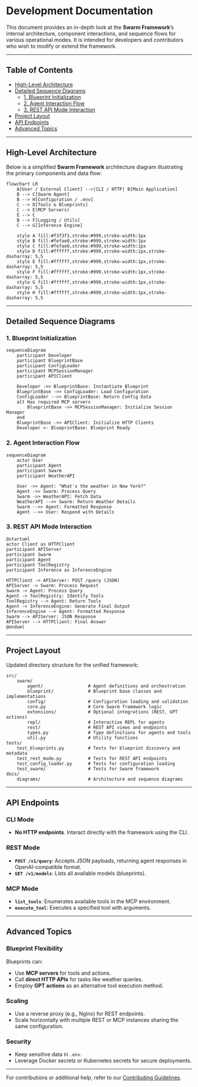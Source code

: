 # Development Documentation

This document provides an in-depth look at the **Swarm Framework**’s internal architecture, component interactions, and sequence flows for various operational modes. It is intended for developers and contributors who wish to modify or extend the framework.

---

## Table of Contents

- [High-Level Architecture](#high-level-architecture)
- [Detailed Sequence Diagrams](#detailed-sequence-diagrams)
  - [1. Blueprint Initialization](#1-blueprint-initialization)
  - [2. Agent Interaction Flow](#2-agent-interaction-flow)
  - [3. REST API Mode Interaction](#3-rest-api-mode-interaction)
- [Project Layout](#project-layout)
- [API Endpoints](#api-endpoints)
- [Advanced Topics](#advanced-topics)

---

## High-Level Architecture

Below is a simplified **Swarm Framework** architecture diagram illustrating the primary components and data flow:

```mermaid
flowchart LR
    A[User / External Client] -->|CLI / HTTP| B[Main Application]
    B --> C[Swarm Agent]
    B --> H[Configuration / .env]
    C --> D[Tools & Blueprints]
    C --> E(MCP Servers)
    E --> C
    B --> F[Logging / Utils]
    C --> G[Inference Engine]

    style A fill:#f3f3f3,stroke:#999,stroke-width:1px
    style B fill:#fefae0,stroke:#999,stroke-width:1px
    style C fill:#fefae0,stroke:#999,stroke-width:1px
    style D fill:#ffffff,stroke:#999,stroke-width:1px,stroke-dasharray: 5,5
    style E fill:#ffffff,stroke:#999,stroke-width:1px,stroke-dasharray: 5,5
    style F fill:#ffffff,stroke:#999,stroke-width:1px,stroke-dasharray: 5,5
    style G fill:#ffffff,stroke:#999,stroke-width:1px,stroke-dasharray: 5,5
    style H fill:#ffffff,stroke:#999,stroke-width:1px,stroke-dasharray: 5,5
```

---

## Detailed Sequence Diagrams

### 1. Blueprint Initialization

```mermaid
sequenceDiagram
    participant Developer
    participant BlueprintBase
    participant ConfigLoader
    participant MCPSessionManager
    participant APIClient

    Developer ->> BlueprintBase: Instantiate Blueprint
    BlueprintBase ->> ConfigLoader: Load Configuration
    ConfigLoader -->> BlueprintBase: Return Config Data
    alt Has required MCP servers
        BlueprintBase ->> MCPSessionManager: Initialize Session Manager
    end
    BlueprintBase ->> APIClient: Initialize HTTP Clients
    Developer <- BlueprintBase: Blueprint Ready
```

### 2. Agent Interaction Flow

```mermaid
sequenceDiagram
    actor User
    participant Agent
    participant Swarm
    participant WeatherAPI

    User ->> Agent: "What's the weather in New York?"
    Agent ->> Swarm: Process Query
    Swarm ->> WeatherAPI: Fetch Data
    WeatherAPI -->> Swarm: Return Weather Details
    Swarm -->> Agent: Formatted Response
    Agent -->> User: Respond with Details
```

### 3. REST API Mode Interaction

```plantuml
@startuml
actor Client as HTTPClient
participant APIServer
participant Swarm
participant Agent
participant ToolRegistry
participant Inference as InferenceEngine

HTTPClient -> APIServer: POST /query (JSON)
APIServer -> Swarm: Process Request
Swarm -> Agent: Process Query
Agent -> ToolRegistry: Identify Tools
ToolRegistry --> Agent: Return Tools
Agent -> InferenceEngine: Generate Final Output
InferenceEngine --> Agent: Formatted Response
Swarm --> APIServer: JSON Response
APIServer --> HTTPClient: Final Answer
@enduml
```

---

## Project Layout

Updated directory structure for the unified framework:

```
src/
    swarm/
        agent/                 # Agent definitions and orchestration
        blueprint/             # Blueprint base classes and implementations
        config/                # Configuration loading and validation
        core.py                # Core Swarm framework logic
        extensions/            # Optional integrations (REST, GPT actions)
        repl/                  # Interactive REPL for agents
        rest/                  # REST API views and endpoints
        types.py               # Type definitions for agents and tools
        util.py                # Utility functions
tests/
    test_blueprints.py         # Tests for blueprint discovery and metadata
    test_rest_mode.py          # Tests for REST API endpoints
    test_config_loader.py      # Tests for configuration loading
    test_swarm/                # Tests for Swarm framework
docs/
    diagrams/                  # Architecture and sequence diagrams
```

---

## API Endpoints

### CLI Mode

- **No HTTP endpoints**. Interact directly with the framework using the CLI.

### REST Mode

- **`POST /v1/query`**: Accepts JSON payloads, returning agent responses in OpenAI-compatible format.
- **`GET /v1/models`**: Lists all available models (blueprints).

### MCP Mode

- **`list_tools`**: Enumerates available tools in the MCP environment.
- **`execute_tool`**: Executes a specified tool with arguments.

---

## Advanced Topics

### Blueprint Flexibility

Blueprints can:
- Use **MCP servers** for tools and actions.
- Call **direct HTTP APIs** for tasks like weather queries.
- Employ **GPT actions** as an alternative tool execution method.

### Scaling

- Use a reverse proxy (e.g., Nginx) for REST endpoints.
- Scale horizontally with multiple REST or MCP instances sharing the same configuration.

### Security

- Keep sensitive data in `.env`.
- Leverage Docker secrets or Kubernetes secrets for secure deployments.

---

For contributions or additional help, refer to our [Contributing Guidelines](../README.md#contributing).
